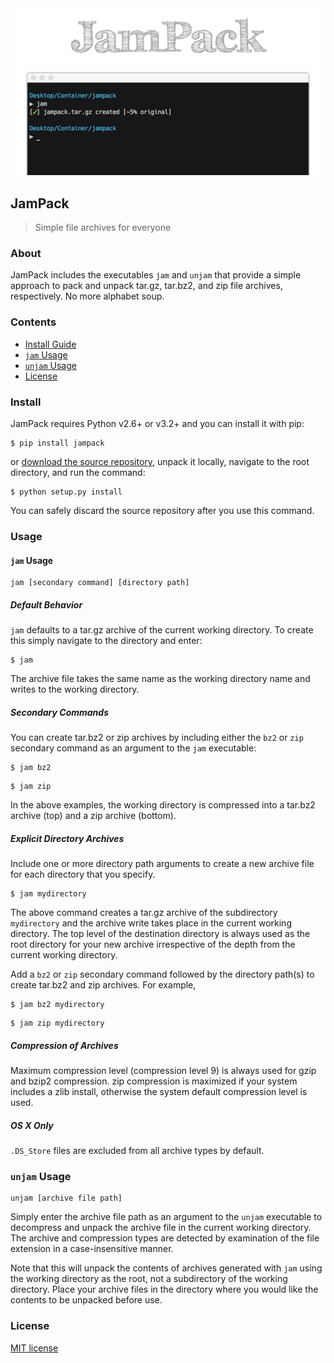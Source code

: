 <img src="https://raw.githubusercontent.com/chrissimpkins/jampack/master/img/jampack-header.png" alt="JamPack - simple file archives for everyone" width="728" />


<img src="https://raw.githubusercontent.com/chrissimpkins/jampack/master/img/jampack-ss.png" alt="JamPack - screenshot" width="728" />

## JamPack

> Simple file archives for everyone

### About

JamPack includes the executables `jam` and `unjam` that provide a simple approach to pack and unpack tar.gz, tar.bz2, and zip file archives, respectively.  No more alphabet soup.


### Contents

- [Install Guide](https://github.com/chrissimpkins/jampack#install)
- [`jam` Usage](https://github.com/chrissimpkins/jampack#jam-usage)
- [`unjam` Usage](https://github.com/chrissimpkins/jampack#unjam-usage)
- [License](https://github.com/chrissimpkins/jampack/blob/master/LICENSE)


### Install

JamPack requires Python v2.6+ or v3.2+ and you can install it with pip:

```shell
$ pip install jampack
```

or [download the source repository](https://github.com/chrissimpkins/jampack/archive/master.zip), unpack it locally, navigate to the root directory, and run the command:

```shell
$ python setup.py install
```

You can safely discard the source repository after you use this command.

### Usage

#### `jam` Usage

```
jam [secondary command] [directory path]
```

##### Default Behavior

`jam` defaults to a tar.gz archive of the current working directory.  To create this simply navigate to the directory and enter:

```shell
$ jam
```

The archive file takes the same name as the working directory name and writes to the working directory.

##### Secondary Commands

You can create tar.bz2 or zip archives by including either the `bz2` or `zip` secondary command as an argument to the `jam` executable:

```shell
$ jam bz2
```

```shell
$ jam zip
```

In the above examples, the working directory is compressed into a tar.bz2 archive (top) and a zip archive (bottom).


##### Explicit Directory Archives

Include one or more directory path arguments to create a new archive file for each directory that you specify.

```shell
$ jam mydirectory
```

The above command creates a tar.gz archive of the subdirectory `mydirectory` and the archive write takes place in the current working directory. The top level of the destination directory is always used as the root directory for your new archive irrespective of the depth from the current working directory.

Add a `bz2` or `zip` secondary command followed by the directory path(s) to create tar.bz2 and zip archives.  For example, 

```shell
$ jam bz2 mydirectory
```

```shell
$ jam zip mydirectory
```

##### Compression of Archives

Maximum compression level (compression level 9) is always used for gzip and bzip2 compression.  zip compression is maximized if your system includes a zlib install, otherwise the system default compression level is used.


##### OS X Only

`.DS_Store` files are excluded from all archive types by default.


### `unjam` Usage

```
unjam [archive file path]
```

Simply enter the archive file path as an argument to the `unjam` executable to decompress and unpack the archive file in the current working directory.  The archive and compression types are detected by examination of the file extension in a case-insensitive manner.

Note that this will unpack the contents of archives generated with `jam` using the working directory as the root, not a subdirectory of the working directory.  Place your archive files in the directory where you would like the contents to be unpacked before use. 

### License

[MIT license](https://github.com/chrissimpkins/jampack/blob/master/LICENSE)




